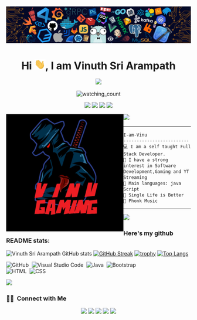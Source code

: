 ![Github Banner](https://github.com/Jaydeep-Yadav/Jaydeep-Yadav/blob/main/banner.png)
<br>
<h1 align="center">Hi <img src="https://raw.githubusercontent.com/ABSphreak/ABSphreak/master/gifs/Hi.gif" width="30px">, I am Vinuth Sri Arampath </h1>
<p align="center">
  <a href="https://github.com/DenverCoder1/readme-typing-svg"><img src="https://readme-typing-svg.herokuapp.com?lines=Full+stack+Developer;Gamer;Youtuber;Always%20learning%20new%20things&center=true&width=380&height=45"></a>
</p>
<p align="center"> 
<img src="https://komarev.com/ghpvc/?username=VinuthSriArampath&color=orange" alt="watching_count" />
</p>
<p align="center">
  <img src="https://img.shields.io/badge/Age-20-orange" />
  <img src="https://img.shields.io/badge/Focus-Software%20Development-orange" />
  <img src="https://img.shields.io/badge/Lives-Sri%20Lanka-orange" />
  <img src="https://img.shields.io/badge/Languages-English%20%26%20Sinhala-orange" />
</p>
<a href="https://www.youtube.com/watch?v=dQw4w9WgXcQ"><img src="https://user-images.githubusercontent.com/73097560/115834477-dbab4500-a447-11eb-908a-139a6edaec5c.gif"></a>
<img align="left" src="Logo.jpg" alt="Unfortunately I didn't find the author of the pic, feel to open a pull request if found" width="320" />
<hr>

```
I-am-Vinu
-------------------------
💻 I am a self taught Full Stack Developer.
📝 I have a strong interest in Software Development,Gaming and YT Streaming
🌟 Main languages: java Script
💖 Single Life is Better
🎵 Phonk Music 
```
<hr>
<a href="https://www.youtube.com/watch?v=dQw4w9WgXcQ"><img src="https://user-images.githubusercontent.com/73097560/115834477-dbab4500-a447-11eb-908a-139a6edaec5c.gif"></a>

### Here's my github README stats:

![Vinuth Sri Arampath GitHub stats](https://github-readme-stats.vercel.app/api?username=VinuthSriArampath&show_icons=true&theme=radical) 
[![GitHub Streak](https://github-readme-streak-stats.herokuapp.com/?user=VinuthSriArampath&theme=radical)](https://git.io/streak-stats) 
[![trophy](https://github-profile-trophy.vercel.app/?username=VinuthSriArampath&theme=darkhub)](https://github.com/ryo-ma/github-profile-trophy)
[![Top Langs](https://github-readme-stats.vercel.app/api/top-langs/?username=VinuthSriArampath&theme=algolia)](https://github.com/VinuthSriArampath/github-readme-stats)


![GitHub](https://img.shields.io/badge/-GitHub-05122A?style=flat&logo=github)&nbsp;
![Visual Studio Code](https://img.shields.io/badge/-Visual%20Studio%20Code-05122A?style=flat&logo=visual-studio-code&logoColor=007ACC)&nbsp;
![Java](https://img.shields.io/badge/-Java-05122A?style=flat&logo=Java&logoColor=FFA518)&nbsp;
![Bootstrap](https://img.shields.io/badge/-Bootstrap-05122A?style=flat&logo=bootstrap&logoColor=563D7C)\
![HTML](https://img.shields.io/badge/-HTML-05122A?style=flat&logo=HTML5)&nbsp;
![CSS](https://img.shields.io/badge/-CSS-05122A?style=flat&logo=CSS3&logoColor=1572B6)&nbsp;
<!--
![Python](https://img.shields.io/badge/-Python-05122A?style=flat&logo=python)&nbsp;
![JavaScript](https://img.shields.io/badge/-JavaScript-05122A?style=flat&logo=javascript)&nbsp;

![C](https://img.shields.io/badge/-C-05122A?style=flat&logo=C&logoColor=A8B9CC)&nbsp;
![C++](https://img.shields.io/badge/-C++-05122A?style=flat&logo=C%2B%2B&logoColor=00599C)&nbsp;
![R (Statistics)](https://img.shields.io/badge/-R-05122A?style=flat&logo=R&logoColor=276DC3)\
![React](https://img.shields.io/badge/-React-05122A?style=flat&logo=react)&nbsp;
![Node.js](https://img.shields.io/badge/-Node.js-05122A?style=flat&logo=node.js)&nbsp;
![Django](https://img.shields.io/badge/-Django-05122A?style=flat&logo=django&logoColor=092E20)&nbsp;
![Flask](https://img.shields.io/badge/-Flask-05122A?style=flat&logo=flask)&nbsp;


![Git](https://img.shields.io/badge/-Git-05122A?style=flat&logo=git)&nbsp;

![Markdown](https://img.shields.io/badge/-Markdown-05122A?style=flat&logo=markdown)\

![RStudio](https://img.shields.io/badge/-RStudio-05122A?style=flat&logo=rstudio)&nbsp;
![Eclipse](https://img.shields.io/badge/-Eclipse-05122A?style=flat&logo=eclipse-ide&logoColor=2C2255)\
![Illustrator](https://img.shields.io/badge/-Illustrator-05122A?style=flat&logo=adobe-illustrator)&nbsp;
![Photoshop](https://img.shields.io/badge/-Photoshop-05122A?style=flat&logo=adobe-photoshop)&nbsp;
![InDesign](https://img.shields.io/badge/-InDesign-05122A?style=flat&logo=adobe-indesign)-->

<a href="https://www.youtube.com/watch?v=dQw4w9WgXcQ"><img src="https://user-images.githubusercontent.com/73097560/115834477-dbab4500-a447-11eb-908a-139a6edaec5c.gif"></a>

### 🤝🏻 &nbsp;Connect with Me

<p align="center">
<a href="https://vinuthsriarampath.github.io/Portfolio/"><img src="https://img.shields.io/badge/-vinuthsriarampath.com-3423A6?style=flat&logo=Google-Chrome&logoColor=white"/></a>
<a href="https://linkedin.com/in/vinuth-sri-arampath"><img src="https://img.shields.io/badge/-Vinuth%20Sri%20Arampath-0077B5?style=flat&logo=Linkedin&logoColor=white"/></a>
<a href="mailto:vinuthsriarampath@outlook.com"><img src="https://img.shields.io/badge/-vinuthsriarampath@outlook.com-D14836?style=flat&logo=Gmail&logoColor=white"/></a>
<a href="https://instagram.com/vinuth_arampath"><img src="https://img.shields.io/badge/-@VinuthSriArampath_-E4405F?style=flat&logo=Instagram&logoColor=white"/></a>
<a href="https://facebook.com/vinuthsriarampath"><img src="https://img.shields.io/badge/-@VinuthSriArampath-1877F2?style=flat&logo=Facebook&logoColor=white"/></a>

</p>


